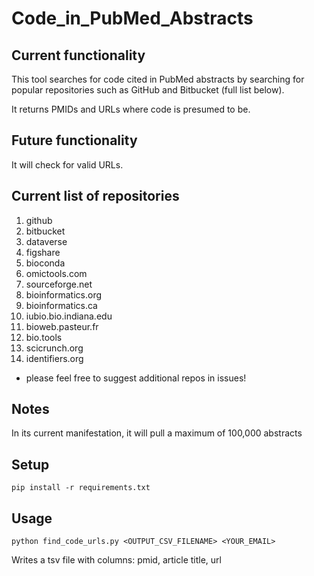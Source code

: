 # Code_in_PubMed_Abstracts

## Current functionality

This tool searches for code cited in PubMed abstracts by searching for popular repositories such as GitHub and Bitbucket (full list below).  

It returns PMIDs and URLs where code is presumed to be.  

## Future functionality

It will check for valid URLs.  

## Current list of repositories

1. github
2. bitbucket
3. dataverse
4. figshare
5. bioconda
6. omictools.com
7. sourceforge.net
8. bioinformatics.org
9. bioinformatics.ca
10. iubio.bio.indiana.edu
11. bioweb.pasteur.fr
12. bio.tools
13. scicrunch.org
14. identifiers.org

* please feel free to suggest additional repos in issues!

## Notes

In its current manifestation, it will pull a maximum of 100,000 abstracts


## Setup
```
pip install -r requirements.txt
```

## Usage
```
python find_code_urls.py <OUTPUT_CSV_FILENAME> <YOUR_EMAIL>
```
Writes a tsv file with columns: pmid, article title, url



